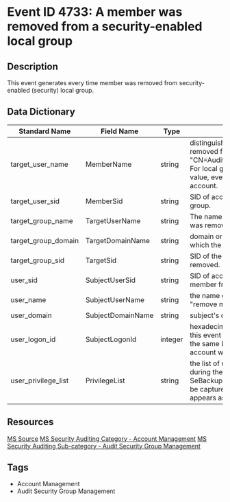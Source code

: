 # Event ID 4733: A member was removed from a security-enabled local group

## Description
This event generates every time member was removed from security-enabled (security) local group.

## Data Dictionary
|Standard Name|Field Name|Type|Description|Sample Value|
|---|---|---|---|---|
|target_user_name|MemberName|string|distinguished name of account that was removed from the group. For example: "CN=Auditor,CN=Users,DC=contoso,DC=local". For local groups this field typically has "-" value, even if removed member is a domain account.|CN=Auditor,CN=Users,DC=contoso,DC=local|
|target_user_sid|MemberSid|string|SID of account that was removed from the group.|S-1-5-21-3457937927-2839227994-823803824-2104|
|target_group_name|TargetUserName|string|The name of the group from which the member was removed. For example: ServiceDesk|AccountOperators|
|target_group_domain|TargetDomainName|string|domain or computer name of the group from which the member was removed.|CONTOSO|
|target_group_sid|TargetSid|string|SID of the group from which the member was removed.|S-1-5-21-3457937927-2839227994-823803824-6605|
|user_sid|SubjectUserSid|string|SID of account that requested the "remove member from the group" operation.|S-1-5-21-3457937927-2839227994-823803824-1104|
|user_name|SubjectUserName|string|the name of the account that requested the "remove member from the group" operation.|dadmin|
|user_domain|SubjectDomainName|string|subject's domain or computer name.|CONTOSO|
|user_logon_id|SubjectLogonId|integer|hexadecimal value that can help you correlate this event with recent events that might contain the same Logon ID, for example, "4624: An account was successfully logged on."|0x35e38|
|user_privilege_list|PrivilegeList|string|the list of user privileges which were used during the operation, for example, SeBackupPrivilege. This parameter might not be captured in the event, and in that case appears as "-".|-|

## Resources
[MS Source](https://github.com/MicrosoftDocs/windows-itpro-docs/blob/master/windows/security/threat-protection/auditing/event-4733.md)
[MS Security Auditing Category - Account Management](https://docs.microsoft.com/en-us/windows/security/threat-protection/auditing/advanced-security-audit-policy-settings#account-management)
[MS Security Auditing Sub-category - Audit Security Group Management](https://github.com/MicrosoftDocs/windows-itpro-docs/tree/master/windows/security/threat-protection/auditing/audit-security-group-management.md)

## Tags
* Account Management
* Audit Security Group Management